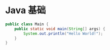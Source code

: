 # Java 基础



```java
public class Main {
    public static void main(String[] args) {
        System.out.println("Hello World!");
    }
}
```

